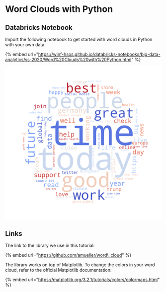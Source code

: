 # Word Clouds with Python

## Databricks Notebook

Import the following notebook to get started with word clouds in Python with your own data:

{% embed url="https://winf-hsos.github.io/databricks-notebooks/big-data-analytics/ss-2020/Word%20Clouds%20with%20Python.html" %}

![A word cloud generated with the Python library by Andreas M&#xFC;ller.](../../../.gitbook/assets/image%20%2813%29.png)

## Links

The link to the library we use in this tutorial:

{% embed url="https://github.com/amueller/word\_cloud" %}

The library works on top of Matplotlib. To change the colors in your word cloud, refer to the official Matplotlib documentation:

{% embed url="https://matplotlib.org/3.2.1/tutorials/colors/colormaps.html" %}



